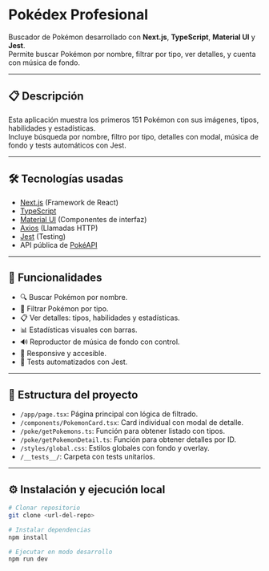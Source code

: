 # Pokédex Profesional

Buscador de Pokémon desarrollado con **Next.js**, **TypeScript**, **Material UI** y **Jest**.  
Permite buscar Pokémon por nombre, filtrar por tipo, ver detalles, y cuenta con música de fondo.

---

## 📋 Descripción

Esta aplicación muestra los primeros 151 Pokémon con sus imágenes, tipos, habilidades y estadísticas.  
Incluye búsqueda por nombre, filtro por tipo, detalles con modal, música de fondo y tests automáticos con Jest.

---

## 🛠 Tecnologías usadas

- [Next.js](https://nextjs.org/) (Framework de React)
- [TypeScript](https://www.typescriptlang.org/)
- [Material UI](https://mui.com/) (Componentes de interfaz)
- [Axios](https://axios-http.com/) (Llamadas HTTP)
- [Jest](https://jestjs.io/) (Testing)
- API pública de [PokéAPI](https://pokeapi.co/)

---

## 🚀 Funcionalidades

- 🔍 Buscar Pokémon por nombre.
- 🎯 Filtrar Pokémon por tipo.
- 📋 Ver detalles: tipos, habilidades y estadísticas.
- 📊 Estadísticas visuales con barras.
- 🔊 Reproductor de música de fondo con control.
- 📱 Responsive y accesible.
- 🧪 Tests automatizados con Jest.

---

## 📁 Estructura del proyecto

- `/app/page.tsx`: Página principal con lógica de filtrado.
- `/components/PokemonCard.tsx`: Card individual con modal de detalle.
- `/poke/getPokemons.ts`: Función para obtener listado con tipos.
- `/poke/getPokemonDetail.ts`: Función para obtener detalles por ID.
- `/styles/global.css`: Estilos globales con fondo y overlay.
- `/__tests__/`: Carpeta con tests unitarios.

---

## ⚙️ Instalación y ejecución local

```bash
# Clonar repositorio
git clone <url-del-repo>

# Instalar dependencias
npm install

# Ejecutar en modo desarrollo
npm run dev
